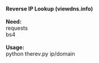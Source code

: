 <b>Reverse IP Lookup (viewdns.info)</b><br><br>
<b>Need:</b><br>requests<br>bs4<br><br>
<b>Usage:</b><br>python therev.py ip/domain
